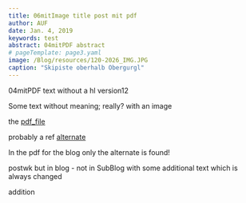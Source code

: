 ```yaml
---
title: 06mitImage title post mit pdf
author: AUF
date: Jan. 4, 2019
keywords: test
abstract: 04mitPDF abstract  
# pageTemplate: page3.yaml
image: /Blog/resources/120-2026_IMG.JPG
caption: "Skipiste oberhalb Obergurgl"
---
```


04mitPDF text without a hl version12

Some text without meaning; really? with an image 

the [pdf_file](/Blog/resources/blogtest.pdf)

probably a ref [alternate](./resources/blogtest.pdf)

In the pdf for the blog only the alternate is found!


postwk but in blog - not in SubBlog
with some additional text 
which is always changed  

addition
